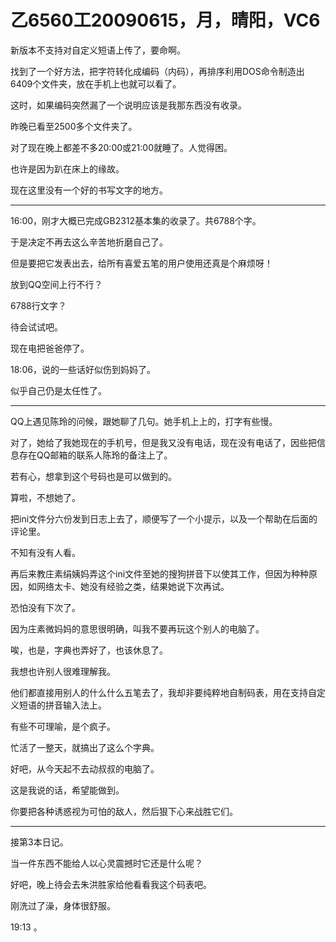# 乙6560工20090615，月，晴阳，VC6

新版本不支持对自定义短语上传了，要命啊。

找到了一个好方法，把字符转化成编码（内码），再排序利用DOS命令制造出6409个文件夹，放在手机上也就可以看了。

这时，如果编码突然漏了一个说明应该是我那东西没有收录。

昨晚已看至2500多个文件夹了。

对了现在晚上都差不多20:00或21:00就睡了。人觉得困。

也许是因为趴在床上的缘故。

现在这里没有一个好的书写文字的地方。

----

16:00，刚才大概已完成GB2312基本集的收录了。共6788个字。

于是决定不再去这么辛苦地折磨自己了。

但是要把它发表出去，给所有喜爱五笔的用户使用还真是个麻烦呀！

放到QQ空间上行不行？

6788行文字？

待会试试吧。

现在电把爸爸停了。

18:06，说的一些话好似伤到妈妈了。

似乎自己仍是太任性了。

----

QQ上遇见陈玲的问候，跟她聊了几句。她手机上上的，打字有些慢。

对了，她给了我她现在的手机号，但是我又没有电话，现在没有电话了，因些把信息存在QQ邮箱的联系人陈玲的备注上了。

若有心，想拿到这个号码也是可以做到的。

算啦，不想她了。

把ini文件分六份发到日志上去了，顺便写了一个小提示，以及一个帮助在后面的评论里。

不知有没有人看。

再后来教庄素绢姨妈弄这个ini文件至她的搜狗拼音下以使其工作，但因为种种原因，如网络太卡、她没有经验之类，结果她说下次再试。

恐怕没有下次了。

因为庄素微妈妈的意思很明确，叫我不要再玩这个别人的电脑了。

唉，也是，字典也弄好了，也该休息了。

我想也许别人很难理解我。

他们都直接用别人的什么什么五笔去了，我却非要纯粹地自制码表，用在支持自定义短语的拼音输入法上。

有些不可理喻，是个疯子。

忙活了一整天，就搞出了这么个字典。

好吧，从今天起不去动叔叔的电脑了。

这是我说的话，希望能做到。

你要把各种诱惑视为可怕的敌人，然后狠下心来战胜它们。

----

接第3本日记。

当一件东西不能给人以心灵震撼时它还是什么呢？

好吧，晚上待会去朱洪胜家给他看看我这个码表吧。

刚洗过了澡，身体很舒服。

19:13 。

